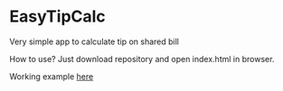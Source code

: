 # EasyTipCalc
Very simple app to calculate tip on shared bill 

How to use?
Just download repository and open index.html in browser.

Working example <a href="https://pkindalov.github.io/EasyTipCalc/" target="_blank">here</a>
